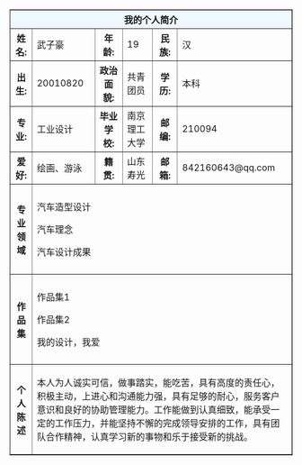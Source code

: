 <html>

<body>

<table border="1" align="center" cellpadding="10" width="800">
<tr>
    <th colspan="7" bgcolor="aliceblue" >我的个人简介</th>
</tr>

<tr>
    <th>姓名:</th>
    <td> 武子豪</td>
    <th>年龄:</th>
    <td>19</td>
    <th>民族:</th>
    <td>汉</td>
</tr>

<tr>
    <th>出生:</th>
    <td>20010820</td>
    <th>政治面貌:</th>
    <td>共青团员</td>
    <th>学历:</th>
    <td>本科</td>
</tr>

<tr>
    <th>专业:</th>
    <td>工业设计</td>
    <th>毕业学校:</th>
    <td>南京理工大学</td>
    <th>邮编:</th>
    <td>210094</td>
</tr>

<tr>
     <th>爱好:</th>
     <td>绘画、游泳</td>
     <th>籍贯:</th>
     <td>山东寿光</td>
     <th>邮箱:</th>
     <td>842160643@qq.com</td>
</tr>

<tr>
     <th height="160">专业领域</th>
     <td colspan="6">
   <p>汽车造型设计</p>
   <p>汽车理念</p>
   <p>汽车设计成果</p>
    </td>
</tr>

<tr>
     <th height="160"> 作品集</th>
     <td colspan="6">
    <p>作品集1</p>
    <p>作品集2</p>
    <p>我的设计，我爱</p>
</tr>

<tr>
     <th height="160" >个人陈述</th>
     <td colspan="6">
    <p>本人为人诚实可信，做事踏实，能吃苦，具有高度的责任心， 积极主动，上进心和沟通能力强，具有足够的耐心，服务客户意识和良好的协助管理能力。工作能做到认真细致，能承受一定的工作压力，并能坚持不懈的完成领导安排的工作，具有团队合作精神，认真学习新的事物和乐于接受新的挑战。</p>    
</tr>

</body>

</html>
